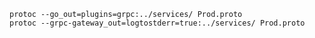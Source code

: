 
    protoc --go_out=plugins=grpc:../services/ Prod.proto
    protoc --grpc-gateway_out=logtostderr=true:../services/ Prod.proto
